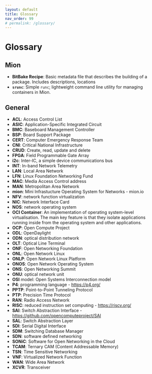 ```yaml
---
layout: default
title: Glossary
nav_order: 99
# permalink: /glossary/
---
```


Glossary
========

Mion
---------
* __BitBake Recipe__: Basic metadata file that describes the building of a package. Includes descriptions, locations
* __`srunc`__: Simple `runc`; lightweight command line utility for managing containers in Mion.


General
-------
* __ACL__:	Access Control List
* __ASIC__: Application-Specific Integrated Circuit
* __BMC__:	Baseboard Management Controller
* __BSP__:	Board Support Package
* __CERT__: Computer Emergency Response Team
* __CNI__:	Critical National Infrastructure
* __CRUD__: Create, read, update and delete
* __FPGA__: Field Programmable Gate Array
* __i2c__:	Inter-IC, a simple device communications bus
* __INT__:	In-band Network Telemetry
* __LAN__:	Local Area Network
* __LFN__:	Linux Foundation Networking Fund
* __MAC__:	Media Access Control address
* __MAN__:	Metropolitan Area Network
* __mion__: Mini Infrastucture Operating System for Networks - mion.io
* __NFV__:	network function virtualization
* __NIC__:	Network Interface Card
* __NOS__:	network operating system
* __OCI Container__: An implementation of operating system-level virtualisation. The main key feature is that they
isolate applications running inside from the operating system and other applications.
* __OCP__:	Open Compute Project
* __ODL__:	OpenDaylight
* __ODN__:	optical distribution network
* __OLT__:	Optical Line Terminal
* __ONF__:	Open Networking Foundation
* __ONL__:	Open Network Linux
* __ONLP__: Open Network Linux Platform
* __ONOS__: Open Network Operating System
* __ONS__:	Open Networking Summit
* __ONU__:	optical network unit
* __OSI__ model:	Open Systems Interconnection model
* __P4__: programming language - https://p4.org/
* __PPTP__:	Point-to-Point Tunneling Protocol
* __PTP__:	Precision Time Protocol
* __RAN__:	Radio Access Network
* __RISC__: reduced instruction set computing - https://riscv.org/
* __SAI__:	Switch Abstraction Interface - https://github.com/opencomputeproject/SAI
* __SAL__:	Switch Abstraction Layer
* __SDI__:	Serial Digital Interface
* __SDM__:	Switching Database Manager
* __SDN__:	software defined networking
* __SONiC__: Software for Open Networking in the Cloud
* __TCAM__: Ternary CAM (Content Addressable Memory)
* __TSN__:	Time Sensitive Networking
* __VNF__:	Virtualized Network Function
* __WAN__:	Wide Area Network
* __XCVR__: Transceiver
